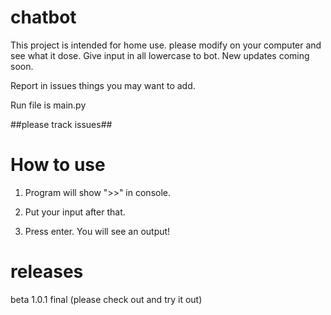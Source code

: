 # chatbot

This project is intended for home use.
please modify on your computer and see what it dose.
Give input in all lowercase to bot.
New updates coming soon.

Report in issues things you may want to add.

Run file is main.py

##please track issues##

# How to use
1. Program will show ">>" in console.

2. Put your input after that.

3. Press enter. You will see an output!

# releases
beta 1.0.1 final (please check out and try it out)
